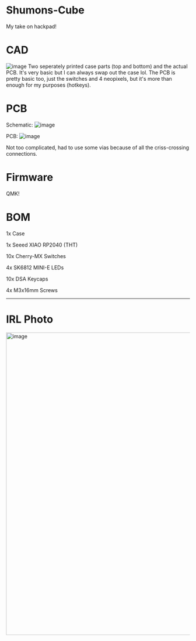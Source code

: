 # Shumons-Cube
My take on hackpad!

# CAD
![image](https://github.com/user-attachments/assets/ded2d574-e938-4823-b159-16c2be5c7cf6)
Two seperately printed case parts (top and bottom) and the actual PCB. 
It's very basic but I can always swap out the case lol. The PCB is pretty basic too, just the switches and 4 neopixels, but it's more than enough for my purposes (hotkeys). 


# PCB
Schematic: ![image](https://github.com/user-attachments/assets/890bbdeb-6eda-4067-b498-a154a20e26c4)

PCB: ![image](https://github.com/user-attachments/assets/ca84581f-d398-4a4a-83e6-96df6d33f87f)

Not too complicated, had to use some vias because of all the criss-crossing connections. 


# Firmware
QMK! 


# BOM
1x Case

1x Seeed XIAO RP2040 (THT)

10x Cherry-MX Switches

4x SK6812 MINI-E LEDs

10x DSA Keycaps

4x M3x16mm Screws


----------

# IRL Photo

<img width="1290" height="827" alt="image" src="https://github.com/user-attachments/assets/e8b06b66-4e77-4760-a55c-c2e4ad86df00" />
